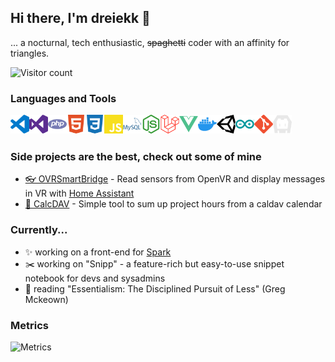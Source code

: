 ## Hi there, I'm dreiekk 👋

... a nocturnal, tech enthusiastic, <s>spaghetti</s> coder with an affinity for triangles.

![Visitor count](https://visitor-badge.glitch.me/badge?page_id=dreiekk.dreiekk.visitor-badge)


### Languages and Tools

<img title="Visual Studio Code" alt="Visual Studio Code" width="30px" align="left" src="icons/visualstudiocode.svg" />
<img title="Visual Studio" alt="Visual Studio" width="30px" align="left" src="icons/visualstudio.svg" />
<img title="PHP" alt="PHP" width="30px" align="left" src="icons/php.svg" />
<img title="HTML5" alt="HTML5" width="30px" align="left" src="icons/html5.svg" />
<img title="CSS3" alt="CSS3" width="30px" align="left" src="icons/css3.svg" />
<img title="JavaScript" alt="JavaScript" width="30px" align="left" src="icons/javascript.svg" />
<img title="MySQL" alt="MySQL" width="30px" align="left" src="icons/mysql.svg" />
<img title="NodeJS" alt="NodeJS" width="30px" align="left" src="icons/nodedotjs.svg" />
<img title="Laravel" alt="Laravel" width="30px" align="left" src="icons/laravel.svg" />
<img title="VueJS" alt="VueJS" width="30px" align="left" src="icons/vuedotjs.svg" />
<img title="Docker" alt="Docker" width="30px" align="left" src="icons/docker.svg" />
<img title="Unity" alt="Unity" width="30px" align="left" src="icons/unity.svg" />
<img title="Arduino" alt="Arduino" width="30px" align="left" src="icons/arduino.svg" />
<img title="Git" alt="Git" width="30px" align="left" src="icons/git.svg" />
<img title="Apache Cordova" alt="Apache Cordova" width="30px" align="left" src="icons/apachecordova.svg" />

<!-- <img title="C#" alt="C#" width="30px" align="left" src="icons/csharp.svg" /> -->
<!-- <img title="GitHub" alt="GitHub" width="30px" align="left" src="icons/github.svg" /> -->
<!-- <img title="Apache 2" alt="Apache 2" width="30px" align="left" src="icons/apache.svg" /> -->
<!-- <img title="nginx" alt="nginx" width="30px" align="left" src="icons/nginx.svg" /> -->
<!-- <img title="Ubuntu" alt="Ubuntu" width="30px" align="left" src="icons/ubuntu.svg" /> -->
<!-- <img title="npm" alt="npm" width="30px" align="left" src="icons/npm.svg" /> -->
<!-- <img title="Composer" alt="Composer" width="30px" align="left" src="icons/composer.svg" /> -->
<!-- Terminal / Bash -->

<br />
<br />


### Side projects are the best, check out some of mine
<!-- - [✂ Snipp](https://snipp.dreiekk.de/) - (not public yet) Snippet Manager for developers and alike -->
- [👓 OVRSmartBridge](https://github.com/ovrsmartbridge/) - Read sensors from OpenVR and display messages in VR with [Home Assistant](https://www.home-assistant.io/)
- [📅 CalcDAV](https://github.com/dreiekk/calcdav/) - Simple tool to sum up project hours from a caldav calendar


### Currently...

* ✨ working on a front-end for [Spark](https://github.com/skillor/Spark)
* ✂️ working on "Snipp" - a feature-rich but easy-to-use snippet notebook for devs and sysadmins
* 📕 reading "Essentialism: The Disciplined Pursuit of Less" (Greg Mckeown)

### Metrics

![Metrics](https://metrics.lecoq.io/dreiekk?template=classic&base.repositories=0&languages=1&stackoverflow=1&languages.limit=8&languages.sections=most-used&languages.colors=github&languages.threshold=0%25&languages.indepth=false&languages.categories=markup%2C%20programming&languages.recent.categories=markup%2C%20programming&languages.recent.load=300&languages.recent.days=14&stackoverflow.user=9973021&stackoverflow.sections=none&stackoverflow.limit=2&stackoverflow.lines=4&stackoverflow.lines.snippet=2&config.timezone=Europe%2FBerlin)
